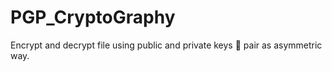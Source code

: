 # PGP_CryptoGraphy
Encrypt and decrypt file using public and private keys 🔑 pair as asymmetric way.
